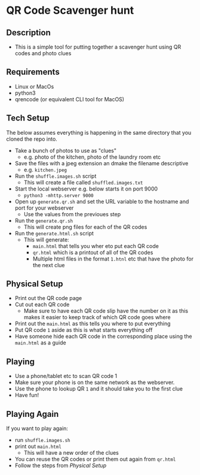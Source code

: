 # QR Code Scavenger hunt

## Description

* This is a simple tool for putting together a scavenger hunt using QR codes and photo clues

## Requirements

* Linux or MacOs
* python3
* qrencode (or equivalent CLI tool for MacOS)

## Tech Setup

The below assumes everything is happening in the same directory that you cloned the repo into.

* Take a bunch of photos to use as "clues"
    * e.g. photo of the kitchen, photo of the laundry room etc
* Save the files with a jpeg extension an dmake the filename descriptive 
    * e.g. `kitchen.jpeg`
* Run the `shuffle.images.sh` script
    * This will create a file called `shuffled.images.txt`
* Start the local webserver e.g. below starts it on port 9000
    * `python3 -mhttp.server 9000`
* Open up `generate.qr.sh` and set the URL variable to the hostname and port for your webserver
    * Use the values from the previoues step
* Run the `generate.qr.sh`
    * This will create png files for each of the QR codes
* Run the `generate.html.sh` script
    * This will generate:
        * `main.html` that tells you wher eto put each QR code
        * `qr.html` which is a printout of all of the QR codes
        * Multiple html files in the format `1.htnl` etc that have the photo for the next clue


## Physical Setup

* Print out the QR code page
* Cut out each QR code
    * Make sure to have each QR code slip have the number on it as this makes it easier to keep track of which QR code goes where
* Print out the `main.html` as this tells you where to put everything
* Put QR code `1` aside as this is what starts everything off
* Have someone hide each QR code in the corresponding place using the `main.html` as a guide

## Playing

* Use a phone/tablet etc to scan QR code 1
* Make sure your phone is on the same network as the webserver. 
* Use the phone to lookup QR `1` and it should take you to the first clue
* Have fun!

## Playing Again

If you want to play again:

* run `shuffle.images.sh`
* print out `main.html`
    * This will have a new order of the clues
* You can reuse the QR codes or print them out again from `qr.html`
* Follow the steps from *Physical Setup*